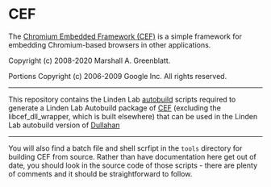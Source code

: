# CEF
The [Chromium Embedded Framework (CEF)](https://en.wikipedia.org/wiki/Chromium_Embedded_Framework) is a simple framework for
embedding Chromium-based browsers in other applications.

Copyright (c) 2008-2020 Marshall A. Greenblatt.

Portions Copyright (c) 2006-2009 Google Inc. All rights reserved.
___

This repository contains the Linden Lab [autobuild](https://pypi.org/project/autobuild/) scripts required to generate a Linden Lab Autobuild package of [CEF](https://en.wikipedia.org/wiki/Chromium_Embedded_Framework) (excluding the libcef_dll_wrapper, which is built elsewhere) that can be used in the Linden Lab autobuild version of [Dullahan](https://bitbucket.org/lindenlab/dullahan)
___

You will also find a batch file and shell scrfipt in the `tools` directory for building CEF from source. Rather than have documentation here get out of date, you should look in the source code of those scripts - there are plenty of comments and it should be straightforward to follow.